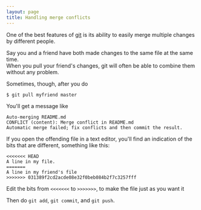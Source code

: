 ```yaml
---
layout: page
title: Handling merge conflicts
---
```


One of the best features of [git](http://git-scm.com) is its ability
to easily merge multiple changes by different people.  

Say you and a
friend have both made changes to the same file at the same time.  
When you pull your friend's changes, git will often be able to combine
them without any problem.  

Sometimes, though, after you do

    $ git pull myfriend master

You'll get a message like

    Auto-merging README.md
    CONFLICT (content): Merge conflict in README.md
    Automatic merge failed; fix conflicts and then commit the result.

If you open the offending file in a text editor, you'll find an indication
of the bits that are different, something like this:

    <<<<<<< HEAD
    A line in my file.
    =======
    A line in my friend's file
    >>>>>>> 031389f2cd2acde08e32f0beb084b2f7c3257fff

Edit the bits from `<<<<<<<` to `>>>>>>>`, to make the file just as
you want it

Then do `git add`, `git commit`, and `git push`.
